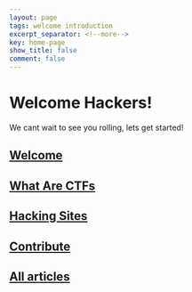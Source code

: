 ```yaml
---
layout: page
tags: welcome introduction
excerpt_separator: <!--more-->
key: home-page
show_title: false
comment: false
---
```


# Welcome Hackers!
We cant wait to see you rolling, lets get started!

## [Welcome](https://csea-iitb.github.io/IITBreachers-wiki/2040/01/01/welcome.html)

## [What Are CTFs](https://csea-iitb.github.io/IITBreachers-wiki/2039/01/01/What-Are-CTFs.html)

## [Hacking Sites](https://csea-iitb.github.io/IITBreachers-wiki/2020/08/01/Hacking-Sites.html)

## [Contribute](https://csea-iitb.github.io/IITBreachers-wiki/2037/01/01/contributions.html)

## [All articles](https://csea-iitb.github.io/IITBreachers-wiki/)
